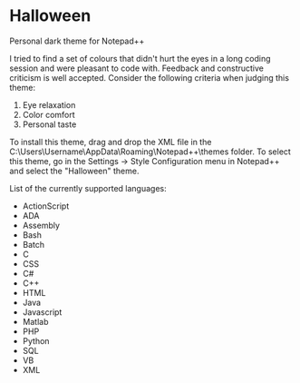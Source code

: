 # Halloween
Personal dark theme for Notepad++

I tried to find a set of colours that didn't hurt the eyes in a long coding session and were pleasant to code with.
Feedback and constructive criticism is well accepted. Consider the following criteria when judging this theme:
1) Eye relaxation
2) Color comfort
3) Personal taste

To install this theme, drag and drop the XML file in the C:\Users\Username\AppData\Roaming\Notepad++\themes folder.
To select this theme,  go in the Settings -> Style Configuration menu in Notepad++ and select the "Halloween" theme.

List of the currently supported languages:
- ActionScript
- ADA
- Assembly
- Bash
- Batch
- C
- CSS
- C#
- C++
- HTML
- Java
- Javascript
- Matlab
- PHP
- Python
- SQL
- VB
- XML
